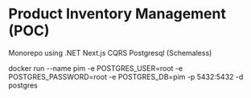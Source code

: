 # Product Inventory Management (POC)

Monorepo using .NET Next.js CQRS Postgresql (Schemaless)

docker run --name pim -e POSTGRES_USER=root -e POSTGRES_PASSWORD=root -e POSTGRES_DB=pim -p 5432:5432 -d postgres
